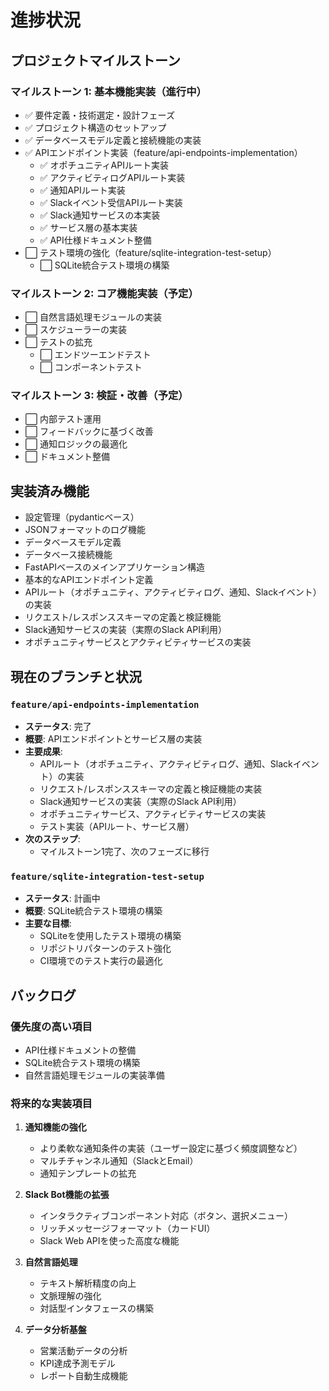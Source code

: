 # 進捗状況

## プロジェクトマイルストーン

### マイルストーン 1: 基本機能実装（進行中）
- ✅ 要件定義・技術選定・設計フェーズ
- ✅ プロジェクト構造のセットアップ
- ✅ データベースモデル定義と接続機能の実装
- ✅ APIエンドポイント実装（feature/api-endpoints-implementation）
  - ✅ オポチュニティAPIルート実装
  - ✅ アクティビティログAPIルート実装
  - ✅ 通知APIルート実装
  - ✅ Slackイベント受信APIルート実装
  - ✅ Slack通知サービスの本実装
  - ✅ サービス層の基本実装
  - ✅ API仕様ドキュメント整備
- ⬜ テスト環境の強化（feature/sqlite-integration-test-setup）
  - ⬜ SQLite統合テスト環境の構築

### マイルストーン 2: コア機能実装（予定）
- ⬜ 自然言語処理モジュールの実装
- ⬜ スケジューラーの実装
- ⬜ テストの拡充
  - ⬜ エンドツーエンドテスト
  - ⬜ コンポーネントテスト

### マイルストーン 3: 検証・改善（予定）
- ⬜ 内部テスト運用
- ⬜ フィードバックに基づく改善
- ⬜ 通知ロジックの最適化
- ⬜ ドキュメント整備

## 実装済み機能
- 設定管理（pydanticベース）
- JSONフォーマットのログ機能
- データベースモデル定義
- データベース接続機能
- FastAPIベースのメインアプリケーション構造
- 基本的なAPIエンドポイント定義
- APIルート（オポチュニティ、アクティビティログ、通知、Slackイベント）の実装
- リクエスト/レスポンススキーマの定義と検証機能
- Slack通知サービスの実装（実際のSlack API利用）
- オポチュニティサービスとアクティビティサービスの実装

## 現在のブランチと状況

### `feature/api-endpoints-implementation`
- **ステータス**: 完了
- **概要**: APIエンドポイントとサービス層の実装
- **主要成果**:
  - APIルート（オポチュニティ、アクティビティログ、通知、Slackイベント）の実装
  - リクエスト/レスポンススキーマの定義と検証機能の実装
  - Slack通知サービスの実装（実際のSlack API利用）
  - オポチュニティサービス、アクティビティサービスの実装
  - テスト実装（APIルート、サービス層）
- **次のステップ**:
  - マイルストーン1完了、次のフェーズに移行

### `feature/sqlite-integration-test-setup`
- **ステータス**: 計画中
- **概要**: SQLite統合テスト環境の構築
- **主要な目標**:
  - SQLiteを使用したテスト環境の構築
  - リポジトリパターンのテスト強化
  - CI環境でのテスト実行の最適化

## バックログ

### 優先度の高い項目
- API仕様ドキュメントの整備
- SQLite統合テスト環境の構築
- 自然言語処理モジュールの実装準備

### 将来的な実装項目
1. **通知機能の強化**
   - より柔軟な通知条件の実装（ユーザー設定に基づく頻度調整など）
   - マルチチャンネル通知（SlackとEmail）
   - 通知テンプレートの拡充

2. **Slack Bot機能の拡張**
   - インタラクティブコンポーネント対応（ボタン、選択メニュー）
   - リッチメッセージフォーマット（カードUI）
   - Slack Web APIを使った高度な機能

3. **自然言語処理**
   - テキスト解析精度の向上
   - 文脈理解の強化
   - 対話型インタフェースの構築

4. **データ分析基盤**
   - 営業活動データの分析
   - KPI達成予測モデル
   - レポート自動生成機能
